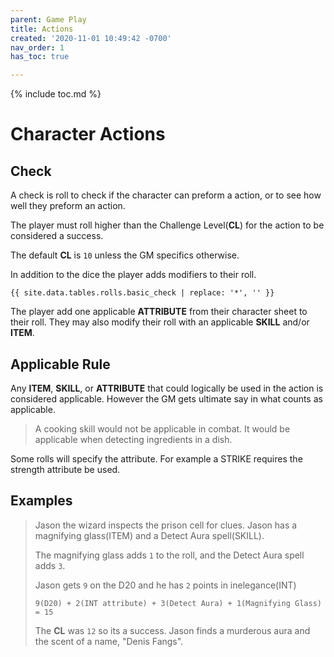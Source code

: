 ```yaml
---
parent: Game Play
title: Actions
created: '2020-11-01 10:49:42 -0700'
nav_order: 1
has_toc: true

---
```


{% include toc.md %}

# Character Actions


## Check

A check is roll to check if the character can preform a action, or to see how well they preform an action. 


The player must roll higher than the Challenge Level(**CL**) for the action to be considered a success.


The default **CL** is `10` unless the GM specifics otherwise. 


In addition to the dice the player adds modifiers to their roll.

```
{{ site.data.tables.rolls.basic_check | replace: '*', '' }}
```

The player add one applicable **ATTRIBUTE** from their character sheet to their roll. They may also modify their roll with an applicable **SKILL** and/or **ITEM**.

## Applicable Rule

Any **ITEM**, **SKILL**, or **ATTRIBUTE** that could logically be used in the action is considered applicable. 
However the GM gets ultimate say in what counts as applicable.

> A cooking skill would not be applicable in combat. 
> It would be applicable when detecting ingredients in a dish.


Some rolls will specify the attribute. For example a STRIKE requires the strength attribute be used.





## Examples

> Jason the wizard inspects the prison cell for clues.
> Jason has a magnifying glass(ITEM) and a Detect Aura spell(SKILL).
>
> The magnifying glass adds `1` to the roll,
> and the Detect Aura spell adds `3`.
>
> Jason gets `9` on the D20
> and he has `2` points in inelegance(INT)
>
> `9(D20) + 2(INT attribute) + 3(Detect Aura) + 1(Magnifying Glass) = 15`
> 
> The **CL** was `12` so its a success.
> Jason finds a murderous aura and the scent of a name, "Denis Fangs". 





